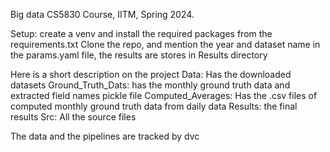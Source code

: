 Big data CS5830 Course, IITM, Spring 2024.

Setup: create a venv and install the required packages from the requirements.txt
Clone the repo, and mention the year and dataset name in the params.yaml file, 
the results are stores in Results directory

Here is a short description on the project
Data: Has the downloaded datasets
Ground_Truth_Dats: has the monthly ground truth data and extracted field names pickle file
Computed_Averages: Has the .csv files of computed monthly ground truth data from daily data
Results: the final results
Src: All the source files

The data and the pipelines are tracked by dvc
